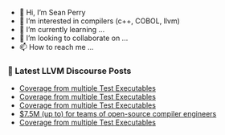 - 👋 Hi, I’m Sean Perry
- 👀 I’m interested in compilers (c++, COBOL, llvm)
- 🌱 I’m currently learning ...
- 💞️ I’m looking to collaborate on ...
- 📫 How to reach me ...

<!---
s66perry/s66perry is a ✨ special ✨ repository because its `README.md` (this file) appears on your GitHub profile.
You can click the Preview link to take a look at your changes.
--->
### 📕 Latest LLVM Discourse Posts

<!-- DISCOURSE-LLVM:START -->
- [Coverage from multiple Test Executables](https://discourse.llvm.org/t/coverage-from-multiple-test-executables/81024#post_4)
- [Coverage from multiple Test Executables](https://discourse.llvm.org/t/coverage-from-multiple-test-executables/81024#post_3)
- [Coverage from multiple Test Executables](https://discourse.llvm.org/t/coverage-from-multiple-test-executables/81024#post_2)
- [$7.5M &lpar;up to&rpar; for teams of open-source compiler engineers](https://discourse.llvm.org/t/7-5m-up-to-for-teams-of-open-source-compiler-engineers/81025#post_1)
- [Coverage from multiple Test Executables](https://discourse.llvm.org/t/coverage-from-multiple-test-executables/81024#post_1)
<!-- DISCOURSE-LLVM:END -->
